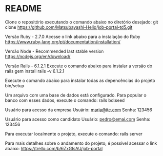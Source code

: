 # README

Clone o repositório executando o comando abaixo no diretório desejado:
git clone https://github.com/Matsubayashi-Helio/job-portal-td5.git

Versão Ruby - 2.7.0
Acesse o link abaixo para a instalação do Ruby
https://www.ruby-lang.org/pt/documentation/installation/

Versão Node - Recommended last stable version 
https://nodejs.org/en/download/

Versão Rails - 6.1.2.1
Execute o comando abaixo para instalar a versão do rails
    gem install rails -v 6.1.2.1

Execute o comando abaixo para instalar todas as depencências do projeto
    bin/setup

Um arquivo com uma base de dados está configurado.
Para popular o banco com esses dados, execute o comando:
    rails bd:seed

Usuário para acesso da empresa
    Usuário: maria@itc.com
    Senha: 123456

Usuário para acesso como candidato
    Usuário: pedro@emai.com
    Senha: 123456

Para executar localmente o projeto, execute o comando:
    rails server

Para mais detalhes sobre o andamento do projeto, é possível acessar o link abaixo:
https://trello.com/b/6ZxGIsAU/job-portal
